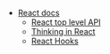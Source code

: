 - [React docs](https://reactjs.org/docs/getting-started.html)
  - [React top level API](https://reactjs.org/docs/react-api.html)
  - [Thinking in React](https://reactjs.org/docs/thinking-in-react.html)
  - [React Hooks](https://reactjs.org/docs/hooks-intro.html)

